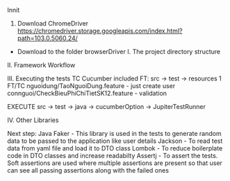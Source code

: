 Innit
1. Download ChromeDriver
https://chromedriver.storage.googleapis.com/index.html?path=103.0.5060.24/
- Download to the folder browserDriver
I. The project directory structure


II. Framework Workflow


III. Executing the tests
TC Cucumber included FT: src -> test -> resources
1 FT/TC
nguoidung/TaoNguoiDung.feature - just create user
connguoi/CheckBieuPhiChiTietSK12.feature - validation


EXECUTE 
src -> test -> java -> cucumberOption -> JupiterTestRunner


IV. Other Libraries

Next step:
Java Faker - This library is used in the tests to generate random data to be passed to the application like user details
Jackson - To read test data from yaml file and load it to DTO class
Lombok - To reduce boilerplate code in DTO classes and increase readabilty
Assertj - To assert the tests. Soft assertions are used where multiple assertions are present so that user can see all passing assertions along with the failed ones